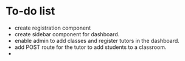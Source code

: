 # To-do list

- create registration component
- create sidebar component for dashboard.
- enable admin to add classes and register tutors in the dashboard.
- add POST route for the tutor to add students to a classroom.
- 